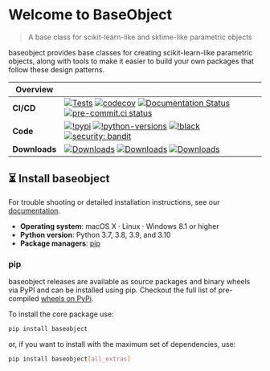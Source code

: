 
# Welcome to BaseObject

> A base class for scikit-learn-like and sktime-like parametric objects

baseobject provides base classes for creating scikit-learn-like parametric objects,
along with tools to make it easier to build your own packages that follow these
design patterns.

| Overview | |
|---|---|
| **CI/CD** | [![Tests](https://github.com/sktime/baseobject/actions/workflows/test.yml/badge.svg?branch=main)](https://github.com/sktime/baseobject/actions/workflows/test.yml) [![codecov](https://codecov.io/gh/sktime/baseobject/branch/main/graph/badge.svg?token=2J424NLO82)](https://codecov.io/gh/sktime/baseobject) [![Documentation Status](https://readthedocs.org/projects/baseobject/badge/?version=latest)](https://baseobject.readthedocs.io/en/latest/?badge=latest) [![pre-commit.ci status](https://results.pre-commit.ci/badge/github/sktime/BaseObject/main.svg)](https://results.pre-commit.ci/latest/github/sktime/BaseObject/main) |
| **Code** |  [![!pypi](https://img.shields.io/pypi/v/baseobject?color=orange)](https://pypi.org/project/baseobject/)  [![!python-versions](https://img.shields.io/pypi/pyversions/baseobject)](https://www.python.org/) [![!black](https://img.shields.io/badge/code%20style-black-000000.svg)](https://github.com/psf/black) [![security: bandit](https://img.shields.io/badge/security-bandit-yellow.svg)](https://github.com/PyCQA/bandit) |
| **Downloads**| [![Downloads](https://static.pepy.tech/personalized-badge/baseobject?period=week&units=international_system&left_color=grey&right_color=blue&left_text=weekly%20(pypi))](https://pepy.tech/project/baseobject) [![Downloads](https://static.pepy.tech/personalized-badge/baseobject?period=month&units=international_system&left_color=grey&right_color=blue&left_text=monthly%20(pypi))](https://pepy.tech/project/baseobject) [![Downloads](https://static.pepy.tech/personalized-badge/baseobject?period=total&units=international_system&left_color=grey&right_color=blue&left_text=cumulative%20(pypi))](https://pepy.tech/project/baseobject) |

## :hourglass_flowing_sand: Install baseobject
For trouble shooting or detailed installation instructions, see our
[documentation](https://baseobject.readthedocs.io/en/latest/user_documentation/installation.html).

- **Operating system**: macOS X · Linux · Windows 8.1 or higher
- **Python version**: Python 3.7, 3.8, 3.9, and 3.10
- **Package managers**: [pip]

[pip]: https://pip.pypa.io/en/stable/

### pip
baseobject releases are available as source packages and binary wheels via PyPI
and can be installed using pip. Checkout the full list of pre-compiled [wheels on PyPi](https://pypi.org/simple/baseobject/).

To install the core package use:

```bash
pip install baseobject
```

or, if you want to install with the maximum set of dependencies, use:

```bash
pip install baseobject[all_extras]
```
